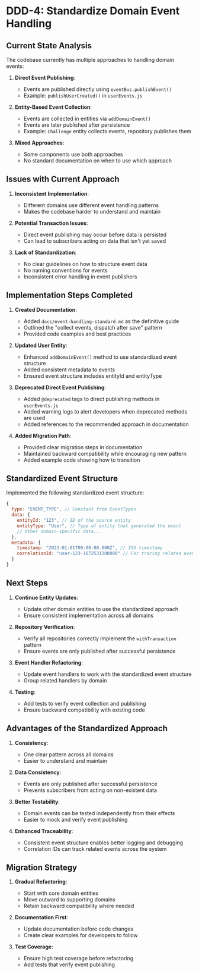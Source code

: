 # DDD-4: Standardize Domain Event Handling

## Current State Analysis

The codebase currently has multiple approaches to handling domain events:

1. **Direct Event Publishing**:
   - Events are published directly using `eventBus.publishEvent()`
   - Example: `publishUserCreated()` in `userEvents.js`

2. **Entity-Based Event Collection**:
   - Events are collected in entities via `addDomainEvent()`
   - Events are later published after persistence
   - Example: `Challenge` entity collects events, repository publishes them

3. **Mixed Approaches**:
   - Some components use both approaches
   - No standard documentation on when to use which approach

## Issues with Current Approach

1. **Inconsistent Implementation**:
   - Different domains use different event handling patterns
   - Makes the codebase harder to understand and maintain

2. **Potential Transaction Issues**:
   - Direct event publishing may occur before data is persisted
   - Can lead to subscribers acting on data that isn't yet saved

3. **Lack of Standardization**:
   - No clear guidelines on how to structure event data
   - No naming conventions for events
   - Inconsistent error handling in event publishers

## Implementation Steps Completed

1. **Created Documentation**:
   - Added `docs/event-handling-standard.md` as the definitive guide
   - Outlined the "collect events, dispatch after save" pattern
   - Provided code examples and best practices

2. **Updated User Entity**:
   - Enhanced `addDomainEvent()` method to use standardized event structure
   - Added consistent metadata to events
   - Ensured event structure includes entityId and entityType

3. **Deprecated Direct Event Publishing**:
   - Added `@deprecated` tags to direct publishing methods in `userEvents.js`
   - Added warning logs to alert developers when deprecated methods are used
   - Added references to the recommended approach in documentation

4. **Added Migration Path**:
   - Provided clear migration steps in documentation
   - Maintained backward compatibility while encouraging new pattern
   - Added example code showing how to transition

## Standardized Event Structure

Implemented the following standardized event structure:

```javascript
{
  type: "EVENT_TYPE", // Constant from EventTypes
  data: {
    entityId: "123", // ID of the source entity
    entityType: "User", // Type of entity that generated the event
    // Other domain-specific data...
  },
  metadata: {
    timestamp: "2023-01-01T00:00:00.000Z", // ISO timestamp
    correlationId: "user-123-1672531200000" // For tracing related events
  }
}
```

## Next Steps

1. **Continue Entity Updates**:
   - Update other domain entities to use the standardized approach
   - Ensure consistent implementation across all domains

2. **Repository Verification**:
   - Verify all repositories correctly implement the `withTransaction` pattern
   - Ensure events are only published after successful persistence

3. **Event Handler Refactoring**:
   - Update event handlers to work with the standardized event structure
   - Group related handlers by domain

4. **Testing**:
   - Add tests to verify event collection and publishing
   - Ensure backward compatibility with existing code

## Advantages of the Standardized Approach

1. **Consistency**:
   - One clear pattern across all domains
   - Easier to understand and maintain

2. **Data Consistency**:
   - Events are only published after successful persistence
   - Prevents subscribers from acting on non-existent data

3. **Better Testability**:
   - Domain events can be tested independently from their effects
   - Easier to mock and verify event publishing

4. **Enhanced Traceability**:
   - Consistent event structure enables better logging and debugging
   - Correlation IDs can track related events across the system

## Migration Strategy

1. **Gradual Refactoring**:
   - Start with core domain entities
   - Move outward to supporting domains
   - Retain backward compatibility where needed

2. **Documentation First**:
   - Update documentation before code changes
   - Create clear examples for developers to follow

3. **Test Coverage**:
   - Ensure high test coverage before refactoring
   - Add tests that verify event publishing 